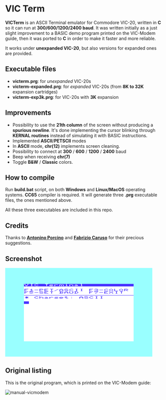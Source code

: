 # VIC Term
**VICTerm** is an ASCII Terminal emulator for Commodore VIC-20, written in **C** so it can run at **300/600/1200/2400 baud**. It was written initially as a just slight improvement to a BASIC demo program printed on the VIC-Modem guide, then it was ported to **C** in order to make it faster and more reliable.

It works under **unexpanded VIC-20**, but also versions for expanded ones are provided.

## Executable files
- **victerm.prg**: for *unexpanded* VIC-20s
- **victerm-expanded.prg**: for *expanded* VIC-20s (from **8K to 32K** expansion cartridges)
- **victerm-exp3k.prg**: for VIC-20s with **3K** expansion

## Improvements
- Possibility to use the **21th column** of the screen without producing a **spurious newline**. It's done implementing the cursor blinking through **KERNAL routines** instead of simulating it with BASIC instructions.
- Implemented **ASCII**/**PETSCII** modes
- In **ASCII** mode, **chr(12)** implements screen cleaning.
- Possibility to connect at **300** / **600** / **1200** / **2400** baud
- Beep when receiving **chr(7)**
- Toggle **B&W** / **Classic** colors.

## How to compile
Run **build.bat** script, on both **Windows** and **Linux/MacOS** operating systems. **CC65** compiler is required. It will generate three **.prg** executable files, the ones mentioned above.

All these three executables are included in this repo.

## Credits

Thanks to [**Antonino Porcino**](https://github.com/nippur72/) and [**Fabrizio Caruso**](https://github.com/Fabrizio-Caruso) for their precious suggestions.

## Screenshot

![victerm-screenshot](screenshot.png)

## Original listing
This is the original program, which is printed on the VIC-Modem guide:

![manual-vicmodem](manual-vicmodem.png)
